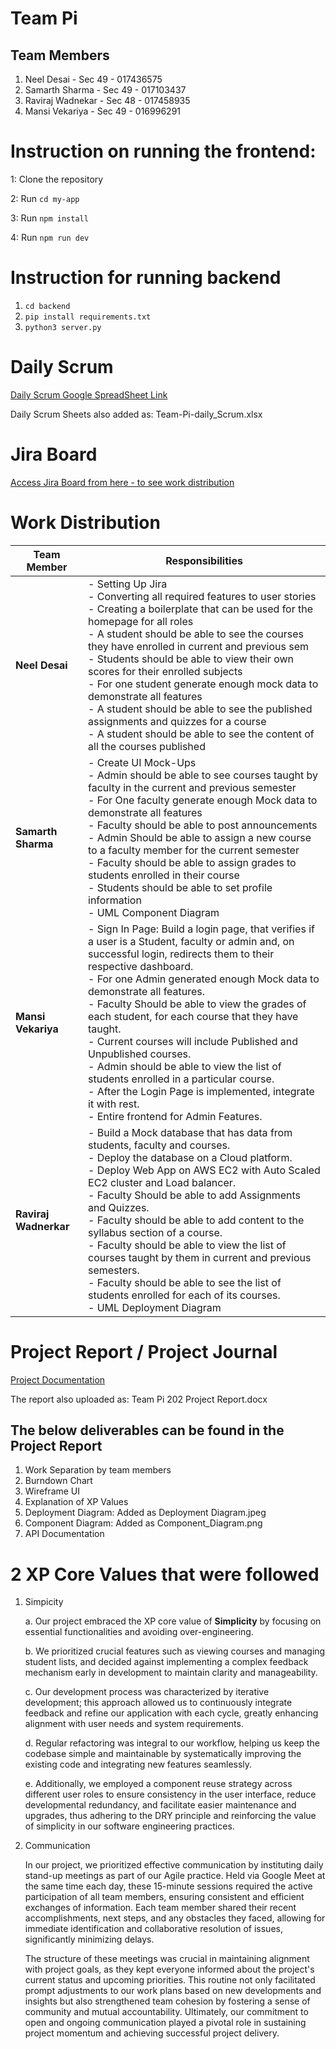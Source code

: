
# Team Pi
## Team Members
1. Neel Desai - Sec  49 - 017436575
2. Samarth Sharma - Sec 49 - 017103437
3. Raviraj Wadnekar - Sec 48 - 017458935
4. Mansi Vekariya - Sec 49 - 016996291

# Instruction on running the frontend:

1: Clone the repository

2: Run ``` cd my-app ```

3: Run ``` npm install ```

4: Run ``` npm run dev ```


# Instruction for running backend
1. ```cd backend```
2. ```pip install requirements.txt```
3. ```python3 server.py```

# Daily Scrum 
[Daily Scrum Google SpreadSheet Link ](https://docs.google.com/spreadsheets/d/1M-AHg6bkipqlLfJwHR379_nuPb-DocOJvQZ-A-sN0Wg/edit?usp=sharing)

Daily Scrum Sheets also added as: Team-Pi-daily_Scrum.xlsx 

# Jira Board
[Access Jira Board from here - to see work distribution](https://sjsu-neelbdesai.atlassian.net/jira/software/projects/PI2/boards/2)

# Work Distribution

| Team Member       | Responsibilities                                                                                                                                                                                                                                                                                                                                                   |
|-------------------|--------------------------------------------------------------------------------------------------------------------------------------------------------------------------------------------------------------------------------------------------------------------------------------------------------------------------------------------------------------------|
| **Neel Desai**    | - Setting Up Jira<br>- Converting all required features to user stories<br>- Creating a boilerplate that can be used for the homepage for all roles<br>- A student should be able to see the courses they have enrolled in current and previous sem<br>- Students should be able to view their own scores for their enrolled subjects<br>- For one student generate enough mock data to demonstrate all features<br>- A student should be able to see the published assignments and quizzes for a course<br>- A student should be able to see the content of all the courses published |
| **Samarth Sharma**| - Create UI Mock-Ups<br>- Admin should be able to see courses taught by faculty in the current and previous semester<br>- For One faculty generate enough Mock data to demonstrate all features<br>- Faculty should be able to post announcements<br>- Admin Should be able to assign a new course to a faculty member for the current semester<br>- Faculty should be able to assign grades to students enrolled in their course<br>- Students should be able to set profile information<br>- UML Component Diagram                                           |
| **Mansi Vekariya**| - Sign In Page: Build a login page, that verifies if a user is a Student, faculty or admin and, on successful login, redirects them to their respective dashboard.<br>- For one Admin generated enough Mock data to demonstrate all features.<br>- Faculty Should be able to view the grades of each student, for each course that they have taught.<br>- Current courses will include Published and Unpublished courses.<br>- Admin should be able to view the list of students enrolled in a particular course.<br>- After the Login Page is implemented, integrate it with rest.<br>- Entire frontend for Admin Features. |
| **Raviraj Wadnerkar** | - Build a Mock database that has data from students, faculty and courses.<br>- Deploy the database on a Cloud platform.<br>- Deploy Web App on AWS EC2 with Auto Scaled EC2 cluster and Load balancer.<br>- Faculty Should be able to add Assignments and Quizzes.<br>- Faculty should be able to add content to the syllabus section of a course.<br>- Faculty should be able to view the list of courses taught by them in current and previous semesters.<br>- Faculty should be able to see the list of students enrolled for each of its courses.<br>- UML Deployment Diagram |


# Project Report / Project Journal
[Project Documentation](https://docs.google.com/document/d/1RvGidGpYiEzBpBUQ7NdjtNubP36SbB9goFTZvhnGKYA/edit?usp=sharing)

The report also uploaded as: Team Pi 202 Project Report.docx

## The below deliverables can be found in the Project Report
1. Work Separation by team members
2. Burndown Chart
3. Wireframe UI
4. Explanation of XP Values
5. Deployment Diagram: Added as Deployment Diagram.jpeg
6. Component Diagram: Added as Component_Diagram.png
7. API Documentation
   
# 2 XP Core Values that were followed
1. Simpicity

      a. Our project embraced the XP core value of **Simplicity** by focusing on essential functionalities and avoiding over-engineering.
   
      b. We prioritized crucial features such as viewing courses and managing student lists, and decided against implementing a complex feedback mechanism early in development to maintain clarity and manageability.
   
      c. Our development process was characterized by iterative development; this approach allowed us to continuously integrate feedback and refine our application with each cycle, greatly enhancing alignment with user needs and system requirements.
   
      d. Regular refactoring was integral to our workflow, helping us keep the codebase simple and maintainable by systematically improving the existing code and integrating new features seamlessly.
   
      e. Additionally, we employed a component reuse strategy across different user roles to ensure consistency in the user interface, reduce developmental redundancy, and facilitate easier maintenance and upgrades, thus adhering to the DRY principle and reinforcing the value of simplicity in our software engineering practices.

2. Communication

      In our project, we prioritized effective communication by instituting daily stand-up meetings as part of our Agile practice. Held via Google Meet at the same time each day, these 15-minute sessions required the active participation of all team members, ensuring consistent and efficient exchanges of information. Each team member shared their recent accomplishments, next steps, and any obstacles they faced, allowing for immediate identification and collaborative resolution of issues, significantly minimizing delays.

      The structure of these meetings was crucial in maintaining alignment with project goals, as they kept everyone informed about the project's current status and upcoming priorities. This routine not only facilitated prompt adjustments to our work plans based on new developments and insights but also strengthened team cohesion by fostering a sense of community and mutual accountability. Ultimately, our commitment to open and ongoing communication played a pivotal role in sustaining project momentum and achieving successful project delivery.
      
